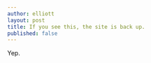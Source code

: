```yaml
---
author: elliott
layout: post
title: If you see this, the site is back up.
published: false
---
```


Yep.
